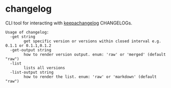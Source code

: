 # changelog

CLI tool for interacting with [keepachangelog](https://keepachangelog.com/en/1.0.0/) CHANGELOGs.

```shell
Usage of changelog:
  -get string
        get specific version or versions within closed interval e.g. 0.1.1 or 0.1.1,0.1.2
  -get-output string
        how to render version output. enum: 'raw' or 'merged' (default "raw")
  -list
        lists all versions
  -list-output string
        how to render the list. enum: 'raw' or 'markdown' (default "raw")
```